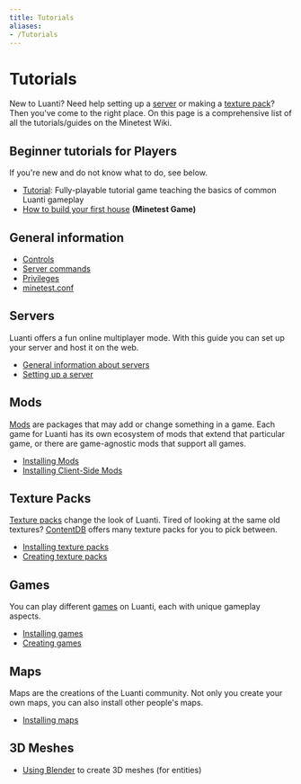 ```yaml
---
title: Tutorials
aliases:
- /Tutorials
---
```


# Tutorials

New to Luanti? Need help setting up a [server](https://wiki.luanti.org/Server "Server") or making a [texture pack](https://wiki.luanti.org/Texture_Packs "Texture Packs")? Then you've come to the right place. On this page is a comprehensive list of all the tutorials/guides on the Minetest Wiki.

Beginner tutorials for Players
------------------------------

If you're new and do not know what to do, see below.

* [Tutorial](https://content.luanti.org/packages/Wuzzy/tutorial/): Fully-playable tutorial game teaching the basics of common Luanti gameplay
* [How to build your first house](https://wiki.luanti.org/How_to_build_your_first_house "How to build your first house") **(Minetest Game)**

General information
-------------------

* [Controls](https://wiki.luanti.org/Controls "Controls")
* [Server commands](https://wiki.luanti.org/Server_commands "Server commands")
* [Privileges](https://wiki.luanti.org/Privileges "Privileges")
* [minetest.conf](https://wiki.luanti.org/Minetest.conf "Minetest.conf")

Servers
-------

Luanti offers a fun online multiplayer mode. With this guide you can set up your server and host it on the web.

* [General information about servers](https://wiki.luanti.org/Server "Server")
* [Setting up a server](https://wiki.luanti.org/Setting_up_a_server "Setting up a server")

Mods
----

[Mods](https://wiki.luanti.org/Mods "Mods") are packages that may add or change something in a game. Each game for Luanti has its own ecosystem of mods that extend that particular game, or there are game-agnostic mods that support all games.

* [Installing Mods](https://wiki.luanti.org/Installing_Mods "Installing Mods")
* [Installing Client-Side Mods](https://wiki.luanti.org/Installing_Client-Side_Mods "Installing Client-Side Mods")

Texture Packs
-------------

[Texture packs](https://wiki.luanti.org/Texture_Packs "Texture Packs") change the look of Luanti. Tired of looking at the same old textures? [ContentDB](https://content.luanti.org/packages/?type=txp) offers many texture packs for you to pick between.

* [Installing texture packs](https://wiki.luanti.org/Texture_Packs#Installation "Texture Packs")
* [Creating texture packs](https://wiki.luanti.org/Texture_Packs#Texture_Pack_Creation "Texture Packs")

Games
-----

You can play different [games](https://wiki.luanti.org/Games "Games") on Luanti, each with unique gameplay aspects.

* [Installing games](https://wiki.luanti.org/Games#Installing_games "Games")
* [Creating games](https://wiki.luanti.org/Games#Creating_games "Games")

Maps
----

Maps are the creations of the Luanti community. Not only you create your own maps, you can also install other people's maps.

* [Installing maps](https://wiki.luanti.org/Maps#Installation "Maps")

3D Meshes
---------

* [Using Blender](https://wiki.luanti.org/Using_Blender "Using Blender") to create 3D meshes (for entities)